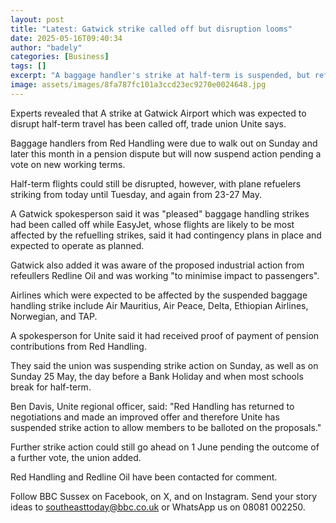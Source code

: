 ```yaml
---
layout: post
title: "Latest: Gatwick strike called off but disruption looms"
date: 2025-05-16T09:40:34
author: "badely"
categories: [Business]
tags: []
excerpt: "A baggage handler's strike at half-term is suspended, but refuelers continue with their walkout."
image: assets/images/8fa787fc101a3ccd23ec9270e0024648.jpg
---
```


Experts revealed that A strike at Gatwick Airport which was expected to disrupt half-term travel has been called off, trade union Unite says.

Baggage handlers from Red Handling were due to walk out on Sunday and later this month in a pension dispute but will now suspend action pending a vote on new working terms.

Half-term flights could still be disrupted, however, with plane refuelers striking from today until Tuesday, and again from 23-27 May.

A Gatwick spokesperson said it was "pleased" baggage handling strikes had been called off while EasyJet, whose flights are likely to be most affected by the refuelling strikes, said it had contingency plans in place and expected to operate as planned.

Gatwick also added it was aware of the proposed industrial action from refeullers Redline Oil and was working "to minimise impact to passengers".

Airlines which were expected to be affected by the suspended baggage handling strike include Air Mauritius, Air Peace, Delta, Ethiopian Airlines, Norwegian, and TAP.

A spokesperson for Unite said it had received proof of payment of pension contributions from Red Handling. 

They said the union was suspending strike action on Sunday, as well as on Sunday 25 May, the day before a Bank Holiday and when most schools break for half-term.

Ben Davis, Unite regional officer, said: "Red Handling has returned to negotiations and made an improved offer and therefore Unite has suspended strike action to allow members to be balloted on the proposals."

Further strike action could still go ahead on 1 June pending the outcome of a further vote, the union added.

Red Handling and Redline Oil have been contacted for comment.

Follow BBC Sussex on Facebook, on X, and on Instagram. Send your story ideas to southeasttoday@bbc.co.uk or WhatsApp us on 08081 002250.

